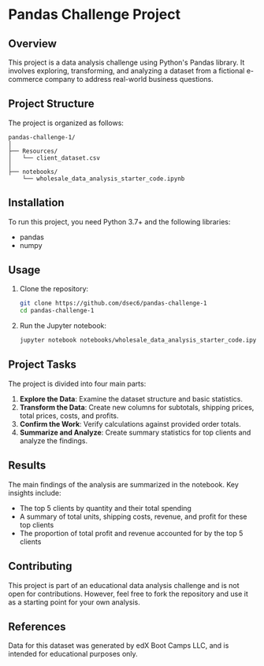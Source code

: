 # Pandas Challenge Project

## Overview
This project is a data analysis challenge using Python's Pandas library. It involves exploring, transforming, and analyzing a dataset from a fictional e-commerce company to address real-world business questions.

## Project Structure
The project is organized as follows:

```
pandas-challenge-1/
│
├── Resources/
│   └── client_dataset.csv
│
├── notebooks/
    └── wholesale_data_analysis_starter_code.ipynb
```

## Installation
To run this project, you need Python 3.7+ and the following libraries:
- pandas
- numpy

## Usage
1. Clone the repository:
   ```bash
   git clone https://github.com/dsec6/pandas-challenge-1
   cd pandas-challenge-1
   ```

2. Run the Jupyter notebook:
   ```bash
   jupyter notebook notebooks/wholesale_data_analysis_starter_code.ipynb
   ```


## Project Tasks
The project is divided into four main parts:

1. **Explore the Data**: Examine the dataset structure and basic statistics.
2. **Transform the Data**: Create new columns for subtotals, shipping prices, total prices, costs, and profits.
3. **Confirm the Work**: Verify calculations against provided order totals.
4. **Summarize and Analyze**: Create summary statistics for top clients and analyze the findings.

## Results
The main findings of the analysis are summarized in the notebook. Key insights include:
- The top 5 clients by quantity and their total spending
- A summary of total units, shipping costs, revenue, and profit for these top clients
- The proportion of total profit and revenue accounted for by the top 5 clients

## Contributing
This project is part of an educational data analysis challenge and is not open for contributions. However, feel free to fork the repository and use it as a starting point for your own analysis.

## References
Data for this dataset was generated by edX Boot Camps LLC, and is intended for educational purposes only.
